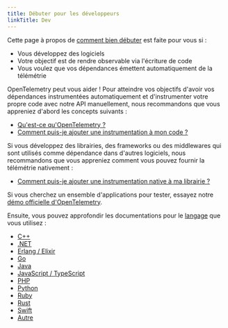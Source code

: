 ```yaml
---
title: Débuter pour les développeurs
linkTitle: Dev
---
```


Cette page à propos de [comment bien débuter](..) est faite pour vous si :

- Vous développez des logiciels
- Votre objectif est de rendre observable via l'écriture de code
- Vous voulez que vos dépendances émettent automatiquement de la télémétrie

OpenTelemetry peut vous aider ! Pour atteindre vos objectifs d'avoir vos
dépendances instrumentées automatiquement et d'instrumenter votre propre code
avec notre API manuellement, nous recommandons que vous appreniez d'abord les
concepts suivants :

- [Qu'est-ce qu'OpenTelemetry ?](../../what-is-opentelemetry/)
- [Comment puis-je ajouter une instrumentation à mon code ?](../../concepts/instrumentation/code-based/)

Si vous développez des librairies, des frameworks ou des middlewares qui sont
utilisés comme dépendance dans d'autres logiciels, nous recommandons que vous
appreniez comment vous pouvez fournir la télémétrie nativement :

- [Comment puis-je ajouter une instrumentation native à ma librairie ?](../../concepts/instrumentation/libraries/)

Si vous cherchez un ensemble d'applications pour tester, essayez notre
[démo officielle d'OpenTelemetry](/ecosystem/demo/).

Ensuite, vous pouvez approfondir les documentations pour le
[langage](../../languages/) que vous utilisez :

- [C++](../../languages/cpp/)
- [.NET](../../languages/dotnet/)
- [Erlang / Elixir](../../languages/erlang/)
- [Go](../../languages/go/)
- [Java](../../languages/java/)
- [JavaScript / TypeScript](../../languages/js/)
- [PHP](../../languages/php/)
- [Python](../../languages/python/)
- [Ruby](../../languages/ruby/)
- [Rust](../../languages/rust/)
- [Swift](../../languages/swift/)
- [Autre](../../languages/other/)
